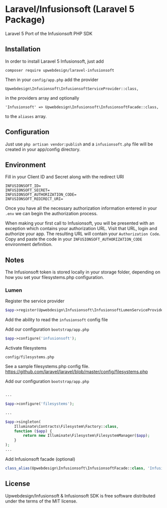 # Laravel/Infusionsoft (Laravel 5 Package)

Laravel 5 Port of the Infusionsoft PHP SDK

## Installation

In order to install Laravel 5 Infusionsoft, just add

    composer require upwebdesign/laravel-infusionsoft

Then in your `config/app.php` add the provider

    Upwebdesign\Infusionsoft\InfusionsoftServiceProvider::class,

in the providers array and optionally

    'Infusionsoft' => Upwebdesign\Infusionsoft\InfusionsoftFacade::class,

to the `aliases` array.

## Configuration

Just use `php artisan vendor:publish` and a `infusionsoft.php` file will be created in your app/config directory.

## Environment

Fill in your Client ID and Secret along with the redirect URI

```
INFUSIONSOFT_ID=
INFUSIONSOFT_SECRET=
INFUSIONSOFT_AUTHORIZATION_CODE=
INFUSIONSOFT_REDIRECT_URI=
```

Once you have all the necessary authorization information entered in your `.env` we can begin the authorization process.

When making your first call to Infusionsoft, you will be presented with an exception which contains your authorization URL. Visit that URL, login and authorize your app. The resulting URL will contain your `Authorization Code`. Copy and paste the code in your `INFUSIONSOFT_AUTHORIZATION_CODE` environment definition.

## Notes

The Infusionsoft token is stored locally in your storage folder, depending on how you set your filesystems.php configuration.

### Lumen

Register the service provider

```php
$app->register(Upwebdesign\Infusionsoft\InfusionsoftLumenServiceProvider::class);
```

Add the ability to read the `infusionsoft` config file

Add our configuration `bootstrap/app.php`

```php
$app->configure('infusionsoft');
```

Activate filesystems

`config/filesystems.php`

See a sample filesystems.php config file.
https://github.com/laravel/laravel/blob/master/config/filesystems.php

Add our configuration `bootstrap/app.php`
```php

... 

$app->configure('filesystems');

...

$app->singleton(
    Illuminate\Contracts\Filesystem\Factory::class,
    function ($app) {
        return new Illuminate\Filesystem\FilesystemManager($app);
    }
);
...
```

Add Infusionsoft facade (optional)

```php
class_alias(Upwebdesign\Infusionsoft\InfusionsoftFacade::class, 'Infusionsoft');
```

## License

Upwebdesign/Infusionsoft & Infusionsoft SDK is free software distributed under the terms of the MIT license.